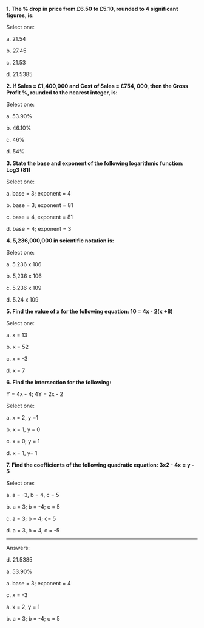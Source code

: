**1. The % drop in price from £6.50 to £5.10, rounded to 4 significant figures, is:**

Select one:

a. 21.54

b. 27.45

c. 21.53

d. 21.5385





**2. If Sales = £1,400,000 and Cost of Sales = £754, 000, then the Gross Profit %, rounded to the nearest integer, is:**

Select one:

a. 53.90%

b. 46.10%

c. 46%

d. 54%





**3. State the base and exponent of the following logarithmic function: Log3 (81)**

Select one:

a. base = 3; exponent = 4

b. base = 3; exponent = 81

c. base = 4, exponent = 81

d. base = 4; exponent = 3





**4. 5,236,000,000 in scientific notation is:**

Select one:

a. 5.236 x 106

b. 5,236 x 106

c. 5.236 x 109

d. 5.24 x 109





**5. Find the value of x for the following equation: 10 = 4x - 2(x +8)**

Select one:

a. x = 13

b. x = 52

c. x = -3

d. x = 7





**6. Find the intersection for the following:**

Y = 4x - 4; 4Y = 2x - 2

Select one:

a. x = 2, y =1

b. x = 1, y = 0

c. x = 0, y = 1

d. x = 1, y= 1





**7. Find the coefficients of the following quadratic equation: 3x2 - 4x = y - 5**

Select one:

a. a = -3, b = 4, c = 5

b. a = 3; b = -4; c = 5

c. a = 3; b = 4; c= 5

d. a = 3, b = 4, c = -5







---



Answers: 

d. 21.5385

a. 53.90%

a. base = 3; exponent = 4



c. x = -3

a. x = 2, y = 1

b. a = 3; b = -4; c = 5








